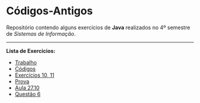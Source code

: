 # Códigos-Antigos
 
 Repositório contendo alguns exercícios de **Java** realizados 
 no 4º semestre de *Sistemas de Informação*.

 ***

 **Lista de Exercícios:**
 * [Trabalho](https://github.com/youngabreu1/codigos-antigos/tree/main/package-download/Atividades%20com%20Java/Trabalho)
 * [Códigos](https://github.com/youngabreu1/codigos-antigos/tree/main/package-download/Atividades%20com%20Java/codigos)
 * [Exercícios 10, 11](https://github.com/youngabreu1/codigos-antigos/tree/main/package-download/Atividades%20com%20Java/ex%2010.11)
 * [Prova](https://github.com/youngabreu1/codigos-antigos/tree/main/package-download/Atividades%20com%20Java/Prova)
 * [Aula 27.10](https://github.com/youngabreu1/codigos-antigos/tree/main/package-download/Atividades%20com%20Java/aula%2027.10)
 * [Questão 6](https://github.com/youngabreu1/codigos-antigos/tree/main/package-download/Atividades%20com%20Java/questao%206)

